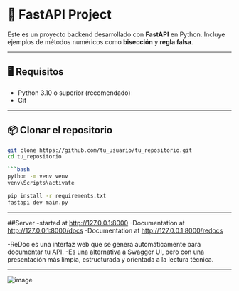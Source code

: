 # 🚀 FastAPI Project

Este es un proyecto backend desarrollado con **FastAPI** en Python. Incluye ejemplos de métodos numéricos como **bisección** y **regla falsa**.

---

## 🖥️ Requisitos

- Python 3.10 o superior (recomendado)
- Git

---

## 📦 Clonar el repositorio

```bash
git clone https://github.com/tu_usuario/tu_repositorio.git
cd tu_repositorio

```bash
python -m venv venv
venv\Scripts\activate

pip install -r requirements.txt
fastapi dev main.py
```

---

##Server 
-started at http://127.0.0.1:8000
-Documentation at http://127.0.0.1:8000/docs
-Documentation at http://127.0.0.1:8000/redocs

-ReDoc es una interfaz web que se genera automáticamente para documentar tu API. 
-Es una alternativa a Swagger UI, pero con una presentación más limpia, estructurada y orientada a la lectura técnica.

---
![image](https://github.com/user-attachments/assets/4116ff80-9e43-4e7e-9592-6dd6f44b1534)

